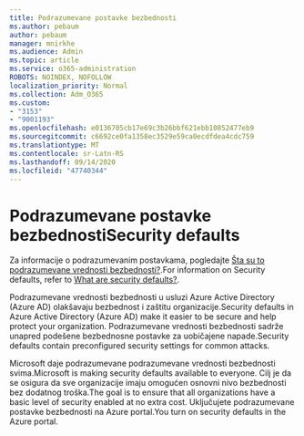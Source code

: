 ```yaml
---
title: Podrazumevane postavke bezbednosti
ms.author: pebaum
author: pebaum
manager: mnirkhe
ms.audience: Admin
ms.topic: article
ms.service: o365-administration
ROBOTS: NOINDEX, NOFOLLOW
localization_priority: Normal
ms.collection: Adm_O365
ms.custom:
- "3153"
- "9001193"
ms.openlocfilehash: e0136705cb17e69c3b26bbf621ebb10852477eb9
ms.sourcegitcommit: c6692ce0fa1358ec3529e59ca0ecdfdea4cdc759
ms.translationtype: MT
ms.contentlocale: sr-Latn-RS
ms.lasthandoff: 09/14/2020
ms.locfileid: "47740344"
---
```

# <a name="security-defaults"></a><span data-ttu-id="8bbb7-102">Podrazumevane postavke bezbednosti</span><span class="sxs-lookup"><span data-stu-id="8bbb7-102">Security defaults</span></span>

<span data-ttu-id="8bbb7-103">Za informacije o podrazumevanim postavkama, pogledajte [Šta su to podrazumevane vrednosti bezbednosti?](https://docs.microsoft.com/azure/active-directory/conditional-access/concept-conditional-access-security-defaults).</span><span class="sxs-lookup"><span data-stu-id="8bbb7-103">For information on Security defaults, refer to [What are security defaults?](https://docs.microsoft.com/azure/active-directory/conditional-access/concept-conditional-access-security-defaults).</span></span>

<span data-ttu-id="8bbb7-104">Podrazumevane vrednosti bezbednosti u usluzi Azure Active Directory (Azure AD) olakšavaju bezbednost i zaštitu organizacije.</span><span class="sxs-lookup"><span data-stu-id="8bbb7-104">Security defaults in Azure Active Directory (Azure AD) make it easier to be secure and help protect your organization.</span></span> <span data-ttu-id="8bbb7-105">Podrazumevane vrednosti bezbednosti sadrže unapred podešene bezbednosne postavke za uobičajene napade.</span><span class="sxs-lookup"><span data-stu-id="8bbb7-105">Security defaults contain preconfigured security settings for common attacks.</span></span>

<span data-ttu-id="8bbb7-106">Microsoft daje podrazumevane podrazumevane vrednosti bezbednosti svima.</span><span class="sxs-lookup"><span data-stu-id="8bbb7-106">Microsoft is making security defaults available to everyone.</span></span> <span data-ttu-id="8bbb7-107">Cilj je da se osigura da sve organizacije imaju omogućen osnovni nivo bezbednosti bez dodatnog troška.</span><span class="sxs-lookup"><span data-stu-id="8bbb7-107">The goal is to ensure that all organizations have a basic level of security enabled at no extra cost.</span></span> <span data-ttu-id="8bbb7-108">Uključujete podrazumevane postavke bezbednosti na Azure portal.</span><span class="sxs-lookup"><span data-stu-id="8bbb7-108">You turn on security defaults in the Azure portal.</span></span>
